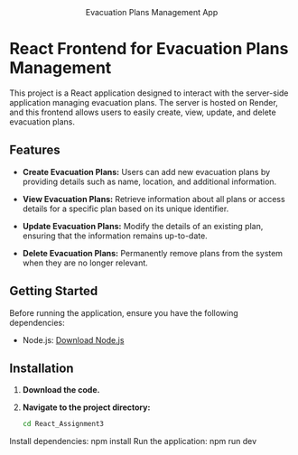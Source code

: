 <div align="center">
  Evacuation Plans Management App
</div>

# React Frontend for Evacuation Plans Management

This project is a React application designed to interact with the server-side application managing evacuation plans. The server is hosted on Render, and this frontend allows users to easily create, view, update, and delete evacuation plans.

## Features

- **Create Evacuation Plans:** Users can add new evacuation plans by providing details such as name, location, and additional information.

- **View Evacuation Plans:** Retrieve information about all plans or access details for a specific plan based on its unique identifier.

- **Update Evacuation Plans:** Modify the details of an existing plan, ensuring that the information remains up-to-date.

- **Delete Evacuation Plans:** Permanently remove plans from the system when they are no longer relevant.

## Getting Started

Before running the application, ensure you have the following dependencies:

- Node.js: [Download Node.js](https://nodejs.org/)

## Installation

1. **Download the code.**

2. **Navigate to the project directory:**
   ```bash
   cd React_Assignment3

Install dependencies: npm install
Run the application: npm run dev

